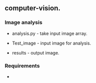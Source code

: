 ## computer-vision.
### Image analysis

 -  analysis.py - take input image array.
 
 -  Test_image - input image for analysis.
 
 -  results - output image.
### Requirements 
- 
